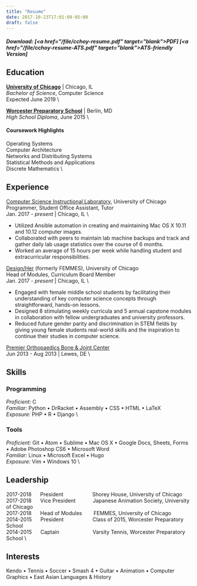 ```yaml
---
title: "Resume"
date: 2017-10-23T17:01:09-05:00
draft: false
---
```


##### Download: \[<a href="/file/cchoy-resume.pdf" target="_blank"_>PDF</a>\] \[<a href="/file/cchoy-resume-ATS.pdf" target="_blank"_>ATS-friendly Version</a>\]   

## Education
**[University of Chicago](https://www.uchicago.edu/)** | Chicago, IL \
*Bachelor of Science*, Computer Science  \
Expected June 2019 \


**[Worcester Preparatory School](https://worcesterprep.org/)** | Berlin, MD \
*High School Diploma*, June 2015  \

#### Coursework Highlights
Operating Systems \
Computer Architecture \
Networks and Distributing Systems \
Statistical Methods and Applications \
Discrete Mathematics \

## Experience
[Computer Science Instructional Laboratory](https://csil.cs.uchicago.edu), University of Chicago \
Programmer, Student Office Assistant, Tutor \
Jan. 2017 - *present* | Chicago, IL \

* Utilized Ansible automation in creating and maintaining Mac OS X 10.11 and 10.12 computer images.
* Collaborated with peers to maintain lab machine backups and track and gather daily lab usage statistics over the course of 6 months.
* Worked an average of 15 hours per week while handling student and extracurricular responsibilities.

[Design/Her](http://femmes.io) (formerly FEMMES), University of Chicago \
Head of Modules, Curriculum Board Member \
Jan. 2017 - *present* | Chicago, IL \

* Engaged with female middle school students by facilitating their understanding of key computer science concepts through straightforward, hands-on lessons.
* Designed 8 stimulating weekly curricula and 5 annual capstone modules in collaboration with fellow undergraduates and university professors.
* Reduced future gender parity and discrimination in STEM fields by giving young female students real-world skills and the inspiration to continue their studies in computer science.

[Premier Orthopaedics Bone & Joint Center](http://www.delawarebonecare.com/) \
Jun 2013 - Aug 2013 | Lewes, DE \

## Skills
### Programming
*Proficient:* C \
*Familiar:* Python • DrRacket • Assembly • CSS • HTML • LaTeX\
*Exposure:*  PHP • R • Django \


### Tools
*Proficient:* Git • Atom • Sublime • Mac OS X • Google Docs, Sheets, Forms
• Adobe Photoshop CS6 • Microsoft Word \
*Familiar:*  Linux • Microsoft Excel • Hugo \
*Exposure:* Vim • Windows 10 \

## Leadership
2017-2018 &nbsp;&nbsp;&nbsp;&nbsp; President &nbsp;&nbsp;&nbsp;&nbsp;&nbsp;&nbsp;&nbsp;&nbsp;&nbsp;&nbsp;&nbsp;&nbsp;&nbsp;&nbsp;&nbsp;&nbsp;&nbsp;&nbsp; Shorey House, University of Chicago \
2017-2018 &nbsp;&nbsp;&nbsp;&nbsp; Vice President &nbsp;&nbsp;&nbsp;&nbsp;&nbsp;&nbsp;&nbsp;&nbsp;&nbsp;&nbsp; Japanese Animation Society, University of Chicago \
2017-2018 &nbsp;&nbsp;&nbsp;&nbsp; Head of Modules &nbsp;&nbsp;&nbsp;&nbsp;&nbsp;&nbsp; FEMMES, University of Chicago \
2014-2015 &nbsp;&nbsp;&nbsp;&nbsp; President &nbsp;&nbsp;&nbsp;&nbsp;&nbsp;&nbsp;&nbsp;&nbsp;&nbsp;&nbsp;&nbsp;&nbsp;&nbsp;&nbsp;&nbsp;&nbsp;&nbsp;&nbsp; Class of 2015, Worcester Preparatory School \
2014-2015 &nbsp;&nbsp;&nbsp;&nbsp; Captain &nbsp;&nbsp;&nbsp;&nbsp;&nbsp;&nbsp;&nbsp;&nbsp;&nbsp;&nbsp;&nbsp;&nbsp;&nbsp;&nbsp;&nbsp;&nbsp;&nbsp;&nbsp;&nbsp;&nbsp;&nbsp; Varsity Tennis, Worcester Preparatory School \

## Interests
Kendo • Tennis • Soccer • Smash 4 • Guitar • Animation • Computer Graphics • East Asian Languages & History

<br>
